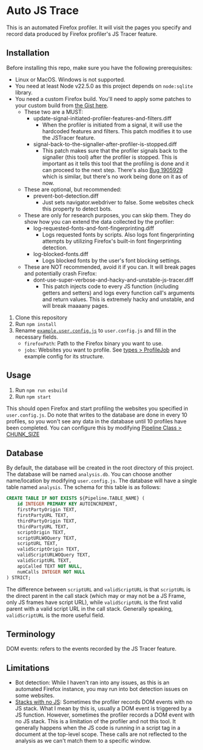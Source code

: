 # Auto JS Trace

This is an automated Firefox profiler. It will visit the pages you specify and record data produced by Firefox profiler's JS Tracer feature.

## Installation

Before installing this repo, make sure you have the following prerequisites:
- Linux or MacOS. Windows is not supported.
- You need at least Node v22.5.0 as this project depends on `node:sqlite` library.
- You need a custom Firefox build. You'll need to apply some patches to your custom build from [the Gist here](https://gist.github.com/FKLC/f752fede7217ca05c17611bf70c61ce9).
    - These two are a MUST:
        - update-signal-initiated-profiler-features-and-filters.diff
            - When the profiler is initiated from a signal, it will use the hardcoded features and filters. This patch modifies it to use the JSTracer feature.
        - signal-back-to-the-signaller-after-profiler-is-stopped.diff
            - This patch makes sure that the profiler signals back to the signaller (this tool) after the profiler is stopped. This is important as it tells this tool that the profiling is done and it can proceed to the next step. There's also [Bug 1905929](https://bugzilla.mozilla.org/show_bug.cgi?id=1905929) which is similar, but there's no work being done on it as of now.
    - These are optional, but recommended:
        - prevent-bot-detection.diff
            - Just sets navigator.webdriver to false. Some websites check this property to detect bots.
    - These are only for research purposes, you can skip them. They do show how you can extend the data collected by the profiler:
        - log-requested-fonts-and-font-fingerprinting.diff
            - Logs requested fonts by scripts. Also logs font fingerprinting attempts by utilizing Firefox's built-in font fingerprinting detection.
        - log-blocked-fonts.diff
            - Logs blocked fonts by the user's font blocking settings.
    - These are NOT recommended, avoid it if you can. It will break pages and potentially crash Firefox:
        - dont-use-super-verbose-and-hacky-and-unstable-js-tracer.diff
            - This patch injects code to every JS function (including getters and setters) and logs every function call's arguments and return values. This is extremely hacky and unstable, and will break maaaany pages.

1. Clone this repository
1. Run `npm install`
1. Rename [`example.user.config.js`](example.user.config.js) to `user.config.js` and fill in the necessary fields.
    - `firefoxPath`: Path to the Firefox binary you want to use.
    - `jobs`: Websites you want to profile. See [types > ProfileJob](src/types.d.ts) and example config for its structure.

## Usage

1. Run `npm run esbuild`
1. Run `npm start`

This should open Firefox and start profiling the websites you specified in `user.config.js`. Do note that writes to the database are done in every 10 profiles, so you won't see any data in the database until 10 profiles have been completed. You can configure this by modifying [Pipeline Class > CHUNK_SIZE](src/pipeline.ts)

## Database
By default, the database will be created in the root directory of this project. The database will be named `analysis.db`. You can choose another name/location by modifying `user.config.js`. The database will have a single table named `analysis`. The schema for this table is as follows:

```sql
CREATE TABLE IF NOT EXISTS ${Pipeline.TABLE_NAME} (
    id INTEGER PRIMARY KEY AUTOINCREMENT,
    firstPartyOrigin TEXT,
    firstPartyURL TEXT,
    thirdPartyOrigin TEXT,
    thirdPartyURL TEXT,
    scriptOrigin TEXT,
    scriptURLWOQuery TEXT,
    scriptURL TEXT,
    validScriptOrigin TEXT,
    validScriptURLWOQuery TEXT,
    validScriptURL TEXT,
    apiCalled TEXT NOT NULL,
    numCalls INTEGER NOT NULL
) STRICT;
```

The difference between `scriptURL` and `validScriptURL` is that `scriptURL` is the direct parent in the call stack (which may or may not be a JS Frame, only JS frames have script URL), while `validScriptURL` is the first valid parent with a valid script URL in the call stack. Generally speaking, `validScriptURL` is the more useful field.

## Terminology

DOM events: refers to the events recorded by the JS Tracer feature.

## Limitations

- Bot detection: While I haven't ran into any issues, as this is an automated Firefox instance, you may run into bot detection issues on some websites.
- [Stacks with no JS](https://bugzilla.mozilla.org/show_bug.cgi?id=1935175): Sometimes the profiler records DOM events with no JS stack. What I mean by this is, usually a DOM event is triggered by a JS function. However, sometimes the profiler records a DOM event with no JS stack. This is a limitation of the profiler and not this tool. It generally happens when the JS code is running in a script tag in a document at the top-level scope. These calls are not reflected to the analysis as we can't match them to a specific window.
